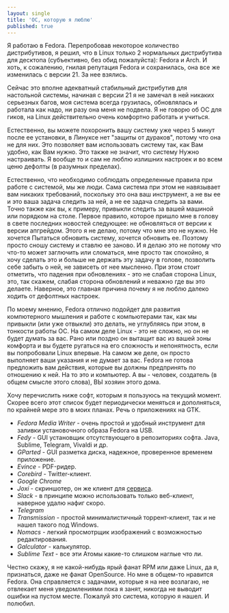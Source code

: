 ```yaml
---
layout: single
title: 'ОС, которую я люблю'
published: true
---
```


Я работаю в Fedora. Перепробовав некоторое количество дистрибутивов, я решил, что в Linux только 2 нормальных дистрибутива для десктопа (субъективно, без обид пожалуйста): Fedora и Arch. И хоть, к сожалению, гнилая репутация Fedora и сохранилась, она все же изменилась с версии 21. За нее взялись.  

Сейчас это вполне адекватный стабильный дистрибутив для настольной системы, начиная с версии 21 я не замечал в ней никаких серьезных багов, моя система всегда грузилась, обновлялась и работала как надо, ни разу она меня не подвела. Я не говорю об ОС для гиков, на Linux действительно очень комфортно работать и учиться.

Естественно, вы можете похоронить вашу систему уже через 5 минут после ее установки, в Линуксе нет "защиты от дураков", потому что она не для них. Это позволяет вам использовать систему так, как Вам удобно, как Вам нужно. Это также не значит, что систему Нужно настраивать. Я вообще то и сам не люблю излишних настроек и во всем ценю дефолты (в разумных пределах). 

Естественно, что необходимо соблюдать определенные правила при работе с системой, мы же люди. Сама система при этом не навязывает вам никаких требований, поскольку это она ваш инструмент, а не вы ее и это ваша задача следить за ней, а не ее задача следить за вами. Точно также как вы, к примеру, привыкли следить за вашей машиной или порядком на столе. Первое правило, которое пришло мне в голову в свете последних новостей следующее: не обновляться от версии к версии апгрейдом. Этого я не делаю, потому что мне это не нужно. Не хочется Пытаться обновить систему, хочется обновить ее. Поэтому просто сношу систему и ставлю ее заново. И я делаю это не потому что что-то может заглючить или сломаться, мне просто так спокойно, я хочу сделать это и больше не держать эту задачу в голове, позволить себе забыть о ней, не зависеть от нее мысленно. При этом стоит отметить, что падения при обновлениях - это не слабая сторона Linux, это, так скажем, слабая сторона обновлений и неважно где вы это делаете. Наверное, это главная причина почему я не люблю далеко ходить от дефолтных настроек.

По моему мнению, Fedora отлично подойдет для развития компютерного мышления и работе с компьютерами так, как мы привыкли (или уже отвыкли) это делать, не углубляясь при этом, в тонкости работы ОС. На самом деле Linux - это не сложно, но он не будет думать за вас. Рано или поздно он вытащит вас из вашей зоны комфорта и вы будете ругаться на его сложность и непонятность, если вы попробовали Linux впервые. На самом же деле, он просто выполняет ваши указания и не думает за вас. Fedora не готова предложить вам действия, которые вы должны предпринять по отношению к ней. На то это и компьютер. А вы - человек, создатель (в общем смысле этого слова), ВЫ хозяин этого дома.

Хочу перечислить ниже софт, которым я пользуюсь на текущий момент. Скорее всего этот список будет периодически меняться и дополняться, по крайней мере это в моих планах. Речь о приложениях на GTK.

- _Fedora Media Writer_ - очень простой и удобный инструмент для заливки установочного образа Fedora на USB.
- _Fedy_ - GUI установщик отсутствующего в репозиториях софта. Java, Sublime, Telegram, Vivaldi и др.
- _GParted_ - GUI разметка диска, надежное, проверенное временем приложение.
- _Evince_ - PDF-ридер.
- _Corebird_ - Twitter-клиент.
- _Google Chrome_
- _Joxi_ - скриншотер, он же клиент для [сервиса](https://joxi.net/).
- _Slack_ - в принципе можно использовать только веб-клиент, наверное удалю нафиг скоро.
- _Telegram_
- _Transmission_ - простой минималистичный торрент-клиент, так и не нашел такого под Windows.
- _Nomacs_ - легкий просмотрщик изображений с возможностью редактирования.
- _Galculator_ - калькулятор.
- _Sublime Text_ - все эти Атомы какие-то слишком наглые что ли.

Честно скажу, я не какой-нибудь ярый фанат RPM или даже Linux, да я, признаться, даже не фанат OpenSource. Но мне в общем-то нравится Fedora. Она справляется с задачами, которые я на нее возлагаю, не отвлекает меня уведомлениями пока я занят, никогда не выводит ошибки на пустом месте. Пожалуй это система, которую я нашел. И полюбил.
